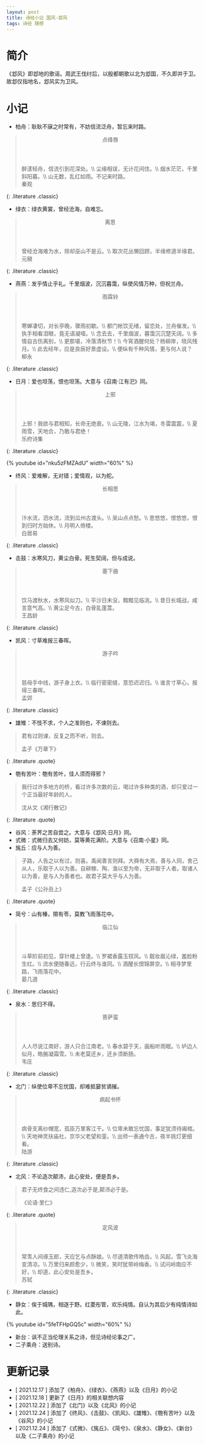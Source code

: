 ```yaml
---
layout: post
title: 诗经小记 国风·邶风
tags: 诗经 随想
---
```


# 简介

《邶风》即邶地的歌谣。周武王伐纣后，以殷都朝歌以北为邶国，不久即并于卫。故邶仅指地名，邶风实为卫风。

# 小记

- 柏舟：耿耿不寐之时常有，不妨信流泛舟，暂忘来时路。

> <header>点绛唇</header>
> 醉漾轻舟，信流引到花深处。\\
> 尘缘相误，无计花间住。\\
> 烟水茫茫，千里斜阳暮。\\
> 山无数，乱红如雨。不记来时路。
> <footer>秦观</footer>
{: .literature .classic}

- 绿衣：绿衣黄裳，曾经沧海，自难忘。

> <header>离思</header>
> 曾经沧海难为水，除却巫山不是云。\\
> 取次花丛懒回顾，半缘修道半缘君。
> <footer>元稹</footer>
{: .literature .classic}

- 燕燕：发乎情止乎礼。千里烟波，沉沉暮霭，纵使风情万种，但祝兰舟。

> <header>雨霖铃</header>
> 寒蝉凄切，对长亭晚，骤雨初歇。\\
> 都门帐饮无绪，留恋处，兰舟催发。\\
> 执手相看泪眼，竟无语凝噎。\\
> 念去去，千里烟波，暮霭沉沉楚天阔。\\
> 多情自古伤离别，\\
> 更那堪，冷落清秋节！\\
> 今宵酒醒何处？杨柳岸，晓风残月。\\
> 此去经年，应是良辰好景虚设。\\
> 便纵有千种风情，更与何人说？
> <footer>柳永</footer>
{: .literature .classic}

- 日月：爱也坦荡，恨也坦荡。大意与《召南·江有汜》同。

> <header>上邪</header>
> 上邪！我欲与君相知，长命无绝衰。\\
> 山无陵，江水为竭，冬雷震震，\\
> 夏雨雪，天地合，乃敢与君绝！
> <footer>乐府诗集</footer>
{: .literature .classic}

{% youtube id="nku5zFMZAdU" width="60%" %}

- 终风：爱难解，无对错；爱情观，以为舵。

> <header>长相思</header>
> 汴水流，泗水流，流到瓜州古渡头。\\
> 吴山点点愁。\\
> 思悠悠，恨悠悠，恨到归时方始休。\\
> 月明人倚楼。
> <footer>白居易</footer>
{: .literature .classic}

- 击鼓：水寒风刀，黄尘白骨。死生契阔，但与成说。

> <header>塞下曲</header>
> 饮马渡秋水，水寒风似刀。\\
> 平沙日未没，黯黯见临洮。\\
> 昔日长城战，咸言意气高。\\
> 黄尘足今古，白骨乱蓬蒿。
> <footer>王昌龄</footer>
{: .literature .classic}

- 凯风：寸草难报三春晖。

> <header>游子吟</header>
> 慈母手中线，游子身上衣。\\
> 临行密密缝，意恐迟迟归。\\
> 谁言寸草心，报得三春晖。
> <footer>孟郊</footer>
{: .literature .classic}

- 雄雉：不忮不求，个人之准则也，不谏则去。

> 君有过则谏，反复之而不听，则去。
> <footer>孟子《万章下》</footer>
{: .literature .quote}

- 匏有苦叶：匏有苦叶，佳人须而得邪？

> 我行过许多地方的桥，看过许多次数的云，喝过许多种类的酒，却只爱过一个正当最好年龄的人。
> <footer>沈从文《湘行散记》</footer>
{: .literature .quote}

- 谷风：荼荠之苦自尝之。大意与《邶风·日月》同。
- 式微：式微归去又何妨，莫等黄花满阶。大意与《召南·小星》同。
- 旄丘：应与人为善。

> 子路，人告之以有过，则喜。禹闻善言则拜。大舜有大焉，善与人同，舍己从人，乐取于人以为善。自耕稼、陶、渔以至为帝，无非取于人者。取诸人以为善，是与人为善者也。故君子莫大乎与人为善。
> <footer>孟子《公孙丑上》</footer>
{: .literature .quote}

- 简兮：山有榛，隰有苓，莫教飞雨落花中。

> <header>临江仙</header>
> 斗草阶前初见，穿针楼上曾逢。\\
> 罗裙香露玉钗风。\\
> 靓妆眉沁绿，羞脸粉生红。\\
> 流水便随春远，行云终与谁同。\\
> 酒醒长恨锦屏空。\\
> 相寻梦里路，飞雨落花中。
> <footer>晏几道</footer>
{: .literature .classic}

- 泉水：思归不得。

> <header>菩萨蛮</header>
> 人人尽说江南好，游人只合江南老。\\
> 春水碧于天，画船听雨眠。\\
> 垆边人似月，皓腕凝霜雪。\\
> 未老莫还乡，还乡须断肠。
> <footer>韦庄</footer>
{: .literature .classic}

- 北门：纵使位卑不忘忧国，却难抵窭贫谪摧。

> <header>病起书怀</header>
> 病骨支离纱帽宽，孤臣万里客江干。\\
> 位卑未敢忘忧国，事定犹须待阖棺。\\
> 天地神灵扶庙社，京华父老望和銮。\\
> 出师一表通今古，夜半挑灯更细看。
> <footer>陆游</footer>
{: .literature .classic}

- 北风：不论造次颠沛，此心安处，便是吾乡。

> 君子无终食之间违仁,造次必于是,颠沛必于是。
> <footer>《论语·里仁》</footer>
{: .literature .quote}

> <header>定风波</header>
> 常羡人间琢玉郎，天应乞与点酥娘。\\
> 尽道清歌传皓齿，\\
> 风起，雪飞炎海变清凉。\\
> 万里归来颜愈少，\\
> 微笑，笑时犹带岭梅香。\\
> 试问岭南应不好，\\
> 却道，此心安处是吾乡。
> <footer>苏轼</footer>
{: .literature .classic}

- 静女：俟于城隅，相逐于野。红菱彤管，欢乐纯情。自认为其后少有纯情诗如此。

{% youtube id="5feTFHpGQ5c" width="60%" %}

- 新台：讽不正当伦理关系之诗，但见诗经论事之广。
- 二子乘舟：送别诗。

# 更新记录

- [ 2021.12.17 ] 添加了《柏舟》、《绿衣》、《燕燕》以及《日月》的小记
- [ 2021.12.18 ] 更新了《日月》的相关联想内容
- [ 2021.12.22 ] 添加了《北门》以及《北风》的小记
- [ 2021.12.24 ] 添加了《终风》、《击鼓》、《凯风》、《雄雉》、《匏有苦叶》以及《谷风》的小记
- [ 2021.12.24 ] 添加了《式微》、《旄丘》、《简兮》、《泉水》、《静女》、《新台》以及《二子乘舟》的小记
